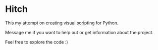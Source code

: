 # Hitch 
This my attempt on creating visual scripting for Python.

Message me if you want to help out or get information about the project.

Feel free to explore the code :)
